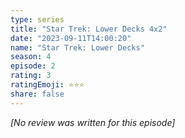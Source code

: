 ```yaml
---
type: series
title: "Star Trek: Lower Decks 4x2"
date: "2023-09-11T14:00:20"
name: "Star Trek: Lower Decks"
season: 4
episode: 2
rating: 3
ratingEmoji: ⭐️⭐️⭐️
share: false
---
```


_[No review was written for this episode]_
